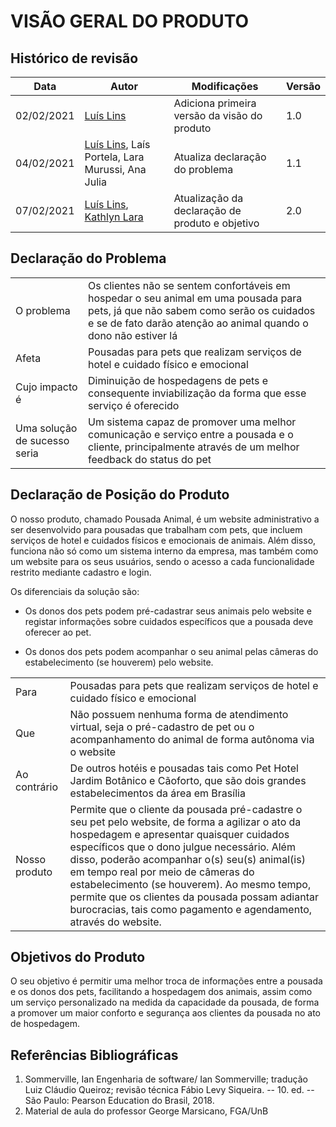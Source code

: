 # VISÃO GERAL DO PRODUTO

## Histórico de revisão
| Data       | Autor                                        | Modificações                      | Versão |
| ---------- | -------------------------------------------- | --------------------------------- | ------ |
| 02/02/2021 | [Luís Lins](https://github.com/luisgaboardi) | Adiciona primeira versão da visão do produto | 1.0 |
| 04/02/2021 | [Luís Lins](https://github.com/luisgaboardi), Laís Portela, Lara Murussi, Ana Julia | Atualiza declaração do problema | 1.1 |
| 07/02/2021 | [Luís Lins](https://github.com/luisgaboardi), [Kathlyn Lara](https://github.com/klmurussi) | Atualização da declaração de produto e objetivo | 2.0 |


## Declaração do Problema

|||
| - | - |
| O problema | Os clientes não se sentem confortáveis em hospedar o seu animal em uma pousada para pets, já que não sabem como serão os cuidados e se de fato darão atenção ao animal quando o dono não estiver lá |
| Afeta | Pousadas para pets que realizam serviços de hotel e cuidado físico e emocional
| Cujo impacto é | Diminuição de hospedagens de pets e consequente inviabilização da forma que esse serviço é oferecido |
| Uma solução de sucesso seria | Um sistema capaz de promover uma melhor comunicação e serviço entre a pousada e o cliente, principalmente através de um melhor feedback do status do pet |

## Declaração de Posição do Produto
O nosso produto, chamado Pousada Animal, é um website administrativo a ser desenvolvido para pousadas que trabalham com pets, que incluem serviços de hotel e cuidados físicos e emocionais de animais. Além disso, funciona não só como um sistema interno da empresa, mas também como um website para os seus usuários, sendo o acesso a cada funcionalidade restrito mediante cadastro e login.

Os diferenciais da solução são:

- Os donos dos pets podem pré-cadastrar seus animais pelo website e registar informações sobre cuidados específicos que a pousada deve oferecer ao pet.

- Os donos dos pets podem acompanhar o seu animal pelas câmeras do estabelecimento (se houverem) pelo website.

|||
| - | - |
| Para | Pousadas para pets que realizam serviços de hotel e cuidado físico e emocional|
| Que | Não possuem nenhuma forma de atendimento virtual, seja o pré-cadastro de pet ou o acompanhamento do animal de forma autônoma via o website |
| Ao contrário | De outros hotéis e pousadas tais como Pet Hotel Jardim Botânico e Cãoforto, que são dois grandes estabelecimentos da área em Brasília|
| Nosso produto | Permite que o cliente da pousada pré-cadastre o seu pet pelo website, de forma a agilizar o ato da hospedagem e apresentar quaisquer cuidados específicos que o dono julgue necessário. Além disso, poderão acompanhar o(s) seu(s) animal(is) em tempo real por meio de câmeras do estabelecimento (se houverem). Ao mesmo tempo, permite que os clientes da pousada possam adiantar burocracias, tais como pagamento e agendamento, através do website. |

## Objetivos do Produto
O seu objetivo é permitir uma melhor troca de informações entre a pousada e os donos dos pets, facilitando a hospedagem dos animais, assim como um serviço personalizado na medida da capacidade da pousada, de forma a promover um maior conforto e segurança aos clientes da pousada no ato de hospedagem.

## Referências Bibliográficas
1. Sommerville, Ian Engenharia de software/ Ian Sommerville; tradução Luiz Cláudio Queiroz; revisão técnica Fábio Levy Siqueira. -- 10. ed. -- São Paulo: Pearson Education do Brasil, 2018.
2. Material de aula do professor George Marsicano, FGA/UnB